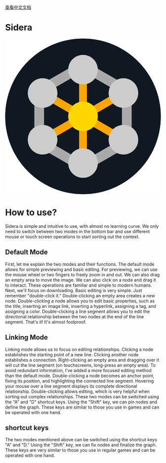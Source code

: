 [查看中文文档](https://github.com/aipio/Sidera-Force-Directed-Graph/blob/main/README-zh.md)

# Sidera

![](https://raw.githubusercontent.com/aipio/Sidera-Force-Directed-Graph/refs/heads/main/Sidera-logo.svg?token=GHSAT0AAAAAADHQJXLTPKHJGIOXZSX4K2NW2GIEODA)

# How to use?
Sidera is simple and intuitive to use, with almost no learning curve. We only need to switch between two modes in the bottom bar and use different mouse or touch screen operations to start sorting out the context.
## Default Mode
First, let me explain the two modes and their functions. The default mode allows for simple previewing and basic editing. For previewing, we can use the mouse wheel or two fingers to freely zoom in and out. We can also drag an empty area to move the image. We can also click on a node and drag it to interact. These operations are familiar and simple to modern humans. Next, we'll focus on downloading. Basic editing is very simple. Just remember "double-click it." Double-clicking an empty area creates a new node. Double-clicking a node allows you to edit basic properties, such as the title, inserting an image link, inserting a hyperlink, assigning a tag, and assigning a color. Double-clicking a line segment allows you to edit the directional relationship between the two nodes at the end of the line segment. That's it! It's almost foolproof.
## Linking Mode
Linking mode allows us to focus on editing relationships. Clicking a node establishes the starting point of a new line. Clicking another node establishes a connection. Right-clicking an empty area and dragging over it will cut the line segment (on touchscreens, long-press an empty area). To avoid redundant information, I've added a more focused editing method than the default mode. Double-clicking a node becomes an anchor point, fixing its position, and highlighting the connected line segment. Hovering your mouse over a line segment displays its complete directional relationship. Double-clicking allows editing, which is very helpful when sorting out complex relationships. These two modes can be switched using the "A" and "D" shortcut keys. Using the "Shift" key, we can pin nodes and define the graph. These keys are similar to those you use in games and can be operated with one hand.
## shortcut keys
The two modes mentioned above can be switched using the shortcut keys "A" and "D." Using the "Shift" key, we can fix nodes and finalize the graph. These keys are very similar to those you use in regular games and can be operated with one hand.
